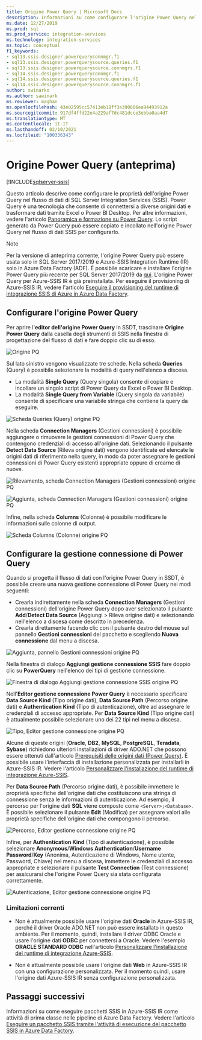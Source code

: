```yaml
---
title: Origine Power Query | Microsoft Docs
description: Informazioni su come configurare l'origine Power Query nel flusso di dati di SQL Server Integration Services (SSIS).
ms.date: 12/27/2019
ms.prod: sql
ms.prod_service: integration-services
ms.technology: integration-services
ms.topic: conceptual
f1_keywords:
- sql13.ssis.designer.powerqueryconnmgr.f1
- sql13.ssis.designer.powerquerysource.queries.f1
- sql13.ssis.designer.powerquerysource.connmgrs.f1
- sql14.ssis.designer.powerqueryconnmgr.f1
- sql14.ssis.designer.powerquerysource.queries.f1
- sql14.ssis.designer.powerquerysource.connmgrs.f1
author: swinarko
ms.author: sawinark
ms.reviewer: maghan
ms.openlocfilehash: 43e02595cc57413eb18ff3e390606ea94493912a
ms.sourcegitcommit: 917df4ffd22e4a229af7dc481dcce3ebba0aa4d7
ms.translationtype: MT
ms.contentlocale: it-IT
ms.lasthandoff: 02/10/2021
ms.locfileid: "100336343"
---
```

# <a name="power-query-source-preview"></a>Origine Power Query (anteprima)

[!INCLUDE[sqlserver-ssis](../../includes/applies-to-version/sqlserver-ssis.md)]

Questo articolo descrive come configurare le proprietà dell'origine Power Query nel flusso di dati di SQL Server Integration Services (SSIS). Power Query è una tecnologia che consente di connettersi a diverse origini dati e trasformare dati tramite Excel o Power BI Desktop. Per altre informazioni, vedere l'articolo [Panoramica e formazione su Power Query](https://support.office.com/article/power-query-overview-and-learning-ed614c81-4b00-4291-bd3a-55d80767f81d). Lo script generato da Power Query può essere copiato e incollato nell'origine Power Query nel flusso di dati SSIS per configurarlo.
  
> [!NOTE]
> Per la versione di anteprima corrente, l'origine Power Query può essere usata solo in SQL Server 2017/2019 e Azure-SSIS Integration Runtime (IR) solo in Azure Data Factory (ADF). È possibile scaricare e installare l'origine Power Query più recente per SQL Server 2017/2019 da [qui](https://www.microsoft.com/download/details.aspx?id=100619). L'origine Power Query per Azure-SSIS IR è già preinstallata. Per eseguire il provisioning di Azure-SSIS IR, vedere l'articolo [Eseguire il provisioning del runtime di integrazione SSIS di Azure in Azure Data Factory](/azure/data-factory/tutorial-deploy-ssis-packages-azure).

## <a name="configure-the-power-query-source"></a>Configurare l'origine Power Query

Per aprire l'**editor dell'origine Power Query** in SSDT, trascinare **Origine Power Query** dalla casella degli strumenti di SSIS nella finestra di progettazione del flusso di dati e fare doppio clic su di esso.  

![Origine PQ](media/power-query-source/pq-source.png)

Sul lato sinistro vengono visualizzate tre schede. Nella scheda **Queries** (Query) è possibile selezionare la modalità di query nell'elenco a discesa.
-   La modalità **Single Query** (Query singola) consente di copiare e incollare un singolo script di Power Query da Excel o Power BI Desktop.
-   La modalità **Single Query from Variable** (Query singola da variabile) consente di specificare una variabile stringa che contiene la query da eseguire.

![Scheda Queries (Query) origine PQ](media/power-query-source/pq-source-queries-tab-single.png)

Nella scheda **Connection Managers** (Gestioni connessioni) è possibile aggiungere o rimuovere le gestioni connessioni di Power Query che contengono credenziali di accesso all'origine dati. Selezionando il pulsante **Detect Data Source** (Rileva origine dati) vengono identificate ed elencate le origini dati di riferimento nella query, in modo da poter assegnare le gestioni connessioni di Power Query esistenti appropriate oppure di crearne di nuove.

![Rilevamento, scheda Connection Managers (Gestioni connessioni) origine PQ](media/power-query-source/pq-source-connection-managers-tab-detect.png)

![Aggiunta, scheda Connection Managers (Gestioni connessioni) origine PQ](media/power-query-source/pq-source-connection-managers-tab-add.png)

Infine, nella scheda **Columns** (Colonne) è possibile modificare le informazioni sulle colonne di output.

![Scheda Columns (Colonne) origine PQ](media/power-query-source/pq-source-columns-tab.png)

## <a name="configure-the-power-query-connection-manager"></a>Configurare la gestione connessione di Power Query

Quando si progetta il flusso di dati con l'origine Power Query in SSDT, è possibile creare una nuova gestione connessione di Power Query nei modi seguenti:
- Crearla indirettamente nella scheda **Connection Managers** (Gestioni connessioni) dell'origine Power Query dopo aver selezionato il pulsante **Add**/**Detect Data Source** (Aggiungi > Rileva origine dati) e selezionando **<New connection...>** nell'elenco a discesa come descritto in precedenza.
- Crearla direttamente facendo clic con il pulsante destro del mouse sul pannello **Gestioni connessioni** del pacchetto e scegliendo **Nuova connessione** dal menu a discesa.

![Aggiunta, pannello Gestioni connessioni origine PQ](media/power-query-source/pq-source-connection-managers-panel-add.png)

Nella finestra di dialogo **Aggiungi gestione connessione SSIS** fare doppio clic su **PowerQuery** nell'elenco dei tipi di gestione connessione.

![Finestra di dialogo Aggiungi gestione connessione SSIS origine PQ](media/power-query-source/pq-source-connection-managers-panel-add-dialog.png)

Nell'**Editor gestione connessione Power Query** è necessario specificare **Data Source Kind** (Tipo origine dati), **Data Source Path** (Percorso origine dati) e **Authentication Kind** (Tipo di autenticazione), oltre ad assegnare le credenziali di accesso appropriate. Per **Data Source Kind** (Tipo origine dati) è attualmente possibile selezionare uno dei 22 tipi nel menu a discesa.

![Tipo, Editor gestione connessione origine PQ](media/power-query-source/pq-source-connection-manager-editor-kind.png)

Alcune di queste origini (**Oracle**, **DB2**, **MySQL**, **PostgreSQL**, **Teradata**, **Sybase**) richiedono ulteriori installazioni di driver ADO.NET che possono essere ottenuti dall'articolo [Prerequisiti delle origini dati (Power Query)](/power-bi/desktop-data-source-prerequisites). È possibile usare l'interfaccia di installazione personalizzata per installarli in Azure-SSIS IR. Vedere l'articolo [Personalizzare l'installazione del runtime di integrazione Azure-SSIS](/azure/data-factory/how-to-configure-azure-ssis-ir-custom-setup).

Per **Data Source Path** (Percorso origine dati), è possibile immettere le proprietà specifiche dell'origine dati che costituiscono una stringa di connessione senza le informazioni di autenticazione. Ad esempio, il percorso per l'origine dati **SQL** viene composto come `<Server>;<Database>`. È possibile selezionare il pulsante **Edit** (Modifica) per assegnare valori alle proprietà specifiche dell'origine dati che compongono il percorso.

![Percorso, Editor gestione connessione origine PQ](media/power-query-source/pq-source-connection-manager-editor-path.png)

Infine, per **Authentication Kind** (Tipo di autenticazione), è possibile selezionare **Anonymous**/**Windows Authentication**/**Username Password**/**Key** (Anonima, Autenticazione di Windows, Nome utente, Password, Chiave) nel menu a discesa, immettere le credenziali di accesso appropriate e selezionare il pulsante **Test Connection** (Test connessione) per assicurarsi che l'origine Power Query sia stata configurata correttamente.

![Autenticazione, Editor gestione connessione origine PQ](media/power-query-source/pq-source-connection-manager-editor-authentication.png)

### <a name="current-limitations"></a>Limitazioni correnti

-   Non è attualmente possibile usare l'origine dati **Oracle** in Azure-SSIS IR, perché il driver Oracle ADO.NET non può essere installato in questo ambiente. Per il momento, quindi, installare il driver ODBC Oracle e usare l'origine dati **ODBC** per connettersi a Oracle. Vedere l'esempio **ORACLE STANDARD ODBC** nell'articolo [Personalizzare l'installazione del runtime di integrazione Azure-SSIS](/azure/data-factory/how-to-configure-azure-ssis-ir-custom-setup).

-   Non è attualmente possibile usare l'origine dati **Web** in Azure-SSIS IR con una configurazione personalizzata. Per il momento quindi, usare l'origine dati Azure-SSIS IR senza configurazione personalizzata.

## <a name="next-steps"></a>Passaggi successivi
Informazioni su come eseguire pacchetti SSIS in Azure-SSIS IR come attività di prima classe nelle pipeline di Azure Data Factory. Vedere l'articolo [Eseguire un pacchetto SSIS tramite l'attività di esecuzione del pacchetto SSIS in Azure Data Factory](/azure/data-factory/how-to-invoke-ssis-package-ssis-activity).